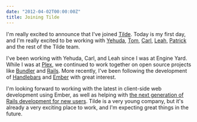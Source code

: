 ```yaml
---
date: "2012-04-02T00:00:00Z"
title: Joining Tilde
---
```

I'm really excited to announce that I've joined [Tilde][1]. Today is my first day, and I'm really excited to be working with [Yehuda][2], [Tom][3], [Carl][4], [Leah][6], [Patrick][5] and the rest of the Tilde team.

[1]: http://tilde.io
[2]: http://twitter.com/wycats
[3]: http://twitter.com/tomdale
[4]: http://twitter.com/carllerche
[5]: http://twitter.com/patr1ck
[6]: http://twitter.com/wifelette

I've been working with Yehuda, Carl, and Leah since I was at Engine Yard. While I was at [Plex][11], we continued to work together on open source projects like [Bundler][9] and [Rails][10]. More recently, I've been following the development of [Handlebars][7] and [Ember][8] with great interest. 

[7]: http://handlebarsjs.com/
[8]: http://emberjs.com/
[9]: http://gembundler.com
[10]: http://rubyonrails.com
[11]: http://plexapp.com

I'm looking forward to working with the latest in client-side web development using Ember, as well as helping with [the next generation of Rails development for new users][12]. Tilde is a very young company, but it's already a very exciting place to work, and I'm expecting great things in the future.

[12]: http://www.kickstarter.com/projects/1397300529/railsapp

